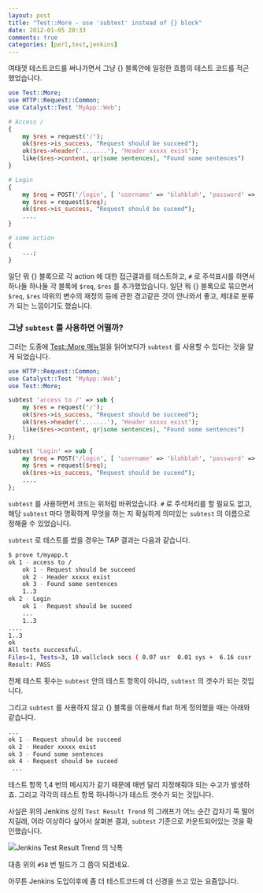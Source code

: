 ```yaml
---
layout: post
title: "Test::More - use 'subtest' instead of {} block"
date: 2012-01-05 20:33
comments: true
categories: [perl,test,jenkins]
---
```


  여태껏 테스트코드를 써나가면서 그냥 {} 블록안에 일정한 흐름의 테스트 코드를 적곤 했었습니다.

``` perl
use Test::More;
use HTTP::Request::Common;
use Catalyst::Test 'MyApp::Web';

# Access /
{
    my $res = request('/');
    ok($res->is_success, "Request should be succeed");
    ok($res->header('.......'), 'Header xxxxx exist');
    like($res->content, qr|some sentences|, "Found some sentences")
}

# Login
{
    my $req = POST('/login', [ 'username' => 'blahblah', 'password' => 'blahblah' ]);
    my $res = request($req);
    ok($res->is_success, "Request should be suceed");
    ....
}

# some action
{
    ...;
}
```

  일단 뭐 {} 블록으로 각 action 에 대한 접근결과를 테스트하고, `#` 로 주석표시를 하면서 하나둘 하나둘 각 블록에 `$req`, `$res` 를 추가했었습니다. 일단 뭐 {} 블록으로 묶으면서 `$req`, `$res` 따위의 변수의 재정의 등에 관한 경고같은 것이 안나와서 좋고, 제대로 분류가 되는 느낌이기도 했습니다.

### 그냥 `subtest` 를 사용하면 어떨까?

  그러는 도중에 [Test::More 매뉴얼][cpan-test-more]을 읽어보다가 `subtest` 를 사용할 수 있다는 것을 알게 되었습니다.

``` perl
use HTTP::Request::Common;
use Catalyst::Test 'MyApp::Web';
use Test::More;

subtest 'access to /' => sub {
    my $res = request('/');
    ok($res->is_success, "Request should be succeed");
    ok($res->header('.......'), 'Header xxxxx exist');
    like($res->content, qr|some sentences|, "Found some sentences")
};

subtest 'Login' => sub {
    my $req = POST('/login', [ 'username' => 'blahblah', 'password' => 'blahblah' ]);
    my $res = request($req);
    ok($res->is_success, "Request should be suceed");
    ....
};
```

  `subtest` 를 사용하면서 코드는 위처럼 바뀌었습니다. `#` 로 주석처리를 할 필요도 없고, 해당 `subtest` 마다 명확하게 무엇을 하는 지 확실하게 의미있는 `subtest` 의 이름으로 정해줄 수 있었습니다.

  `subtest` 로 테스트를 썼을 경우는 TAP 결과는 다음과 같습니다.

``` bash
$ prove t/myapp.t
ok 1 - access to /
    ok 1 - Request should be succeed
    ok 2 - Header xxxxx exist
    ok 3 - Found some sentences
    1..3
ok 2 - Login
    ok 1 - Request should be suceed
    ...
    1..3
....
1..3
ok
All tests successful.
Files=1, Tests=3, 10 wallclock secs ( 0.07 usr  0.01 sys +  6.16 cusr  0.61 csys =  6.85 CPU)
Result: PASS
```

  전체 테스트 횟수는 `subtest` 안의 테스트 항목이 아니라, `subtest` 의 갯수가 되는 것입니다.
  
  그리고 `subtest` 를 사용하지 않고 {} 블록을 이용해서 flat 하게 정의했을 때는 아래와 같습니다.

``` bash
...
ok 1 - Request should be succeed
ok 2 - Header xxxxx exist
ok 3 - Found some sentences
ok 4 - Request should be suceed
 ...
```

  테스트 항목 1,4 번의 메시지가 같기 때문에 매번 달리 지정해줘야 되는 수고가 발생하죠. 그리고 각각의 테스트 항목 하나하나가 테스트 갯수가 되는 것입니다.

  사실은 위의 Jenkins 상의 `Test Result Trend` 의 그래프가 어느 순간 갑자기 뚝 떨어지길래, 어라 이상하다 싶어서 살펴본 결과, `subtest` 기준으로 카운트되어있는 것을 확인했습니다.
  
![Jenkins Test Result Trend 의 낙폭][img-test-result-trend]

  대충 위의 `#58` 번 빌드가 그 쯤이 되겠네요.

  아무튼 Jenkins 도입이후에 좀 더 테스트코드에 더 신경을 쓰고 있는 요즘입니다.
  
[cpan-test-more]:http://search.cpan.org/perldoc?Test::More
[img-test-result-trend]:https://lh5.googleusercontent.com/-TSX-Kd5-fX4/TwWRjvHx2LI/AAAAAAAAA94/pYrEEgHBZic/test-result-trend.png